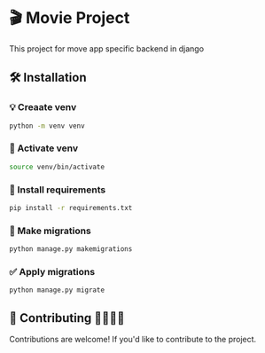 # 🎬 Movie Project
This project for move app specific backend in django

## 🛠 Installation 

### 💡 Creaate venv 
```bash
python -m venv venv
```

### 🎇 Activate venv 
```bash
source venv/bin/activate
```
### 🔧 Install requirements
```bash
pip install -r requirements.txt
```

### 📌 Make migrations 
```bash
python manage.py makemigrations
```

### ✅ Apply migrations
```bash
python manage.py migrate
```
## 🙏 Contributing 🫱🏼‍🫲🏻
Contributions are welcome! If you'd like to contribute to the project.


